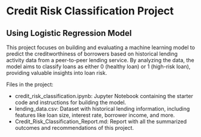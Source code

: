 # Credit Risk Classification Project

## Using Logistic Regression Model

This project focuses on building and evaluating a machine learning model to predict the creditworthiness of borrowers based on historical lending activity data from a peer-to-peer lending service. By analyzing the data, the model aims to classify loans as either 0 (healthy loan) or 1 (high-risk loan), providing valuable insights into loan risk.

Files in the project:

  - credit_risk_classification.ipynb: Jupyter Notebook containing the starter code and instructions for building the model.
  - lending_data.csv: Dataset with historical lending information, including features like loan size, interest rate, borrower income, and more.
  - Credit_Risk_Classification_Report.md: Report with all the summarized outcomes and recommendations of this project.
  
